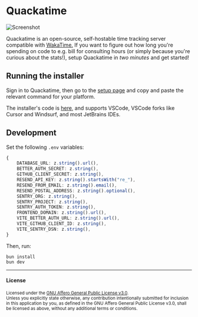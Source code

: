 # Quackatime

![Screenshot](https://files.catbox.moe/02c2v9.png)

Quackatime is an open-source, self-hostable time tracking server compatible with [WakaTime.](https://waka.hackclub.com) If you want to figure out how long you're spending on code to e.g. bill for consulting hours (or simply because you're curious about the stats!), setup Quackatime in _two minutes_ and get started!

## Running the installer

Sign in to Quackatime, then go to the [setup page](https://quack.skyfall.dev) and copy and paste the relevant command for your platform.

The installer's code is [here](https://github.com/quackatime/extension-installer), and supports VSCode, VSCode forks like Cursor and Windsurf, and most JetBrains IDEs.

## Development

Set the following `.env` variables:

```ts
{
    DATABASE_URL: z.string().url(),
    BETTER_AUTH_SECRET: z.string(),
    GITHUB_CLIENT_SECRET: z.string(),
    RESEND_API_KEY: z.string().startsWith("re_"),
    RESEND_FROM_EMAIL: z.string().email(),
    RESEND_POSTAL_ADDRESS: z.string().optional(),
    SENTRY_ORG: z.string(),
    SENTRY_PROJECT: z.string(),
    SENTRY_AUTH_TOKEN: z.string(),
    FRONTEND_DOMAIN: z.string().url(),
    VITE_BETTER_AUTH_URL: z.string().url(),
    VITE_GITHUB_CLIENT_ID: z.string(),
    VITE_SENTRY_DSN: z.string(),
}
```

Then, run:

```
bun install
bun dev
```

---

#### License

<sup>
Licensed under the <a href="LICENSE">GNU Affero General Public License v3.0</a>.
</sup>

<br>

<sub>
Unless you explicitly state otherwise, any contribution intentionally submitted
for inclusion in this application by you, as defined in the GNU Affero General Public License v3.0, shall
be licensed as above, without any additional terms or conditions.
</sub>
